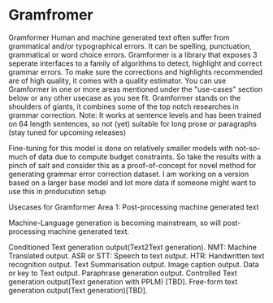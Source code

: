 # Gramfromer
Gramformer
Human and machine generated text often suffer from grammatical and/or typographical errors. It can be spelling, punctuation, grammatical or word choice errors. Gramformer is a library that exposes 3 seperate interfaces to a family of algorithms to detect, highlight and correct grammar errors. To make sure the corrections and highlights recommended are of high quality, it comes with a quality estimator. You can use Gramformer in one or more areas mentioned under the "use-cases" section below or any other usecase as you see fit. Gramformer stands on the shoulders of giants, it combines some of the top notch researches in grammar correction. Note: It works at sentence levels and has been trained on 64 length sentences, so not (yet) suitable for long prose or paragraphs (stay tuned for upcoming releases)

Fine-tuning for this model is done on relatively smaller models with not-so-much of data due to compute budget constraints. So take the results with a pinch of salt and consider this as a proof-of-concept for novel method for generating grammar error correction dataset. I am working on a version based on a larger base model and lot more data if someone might want to use this in producution setup

Usecases for Gramformer
Area 1: Post-processing machine generated text

Machine-Language generation is becoming mainstream, so will post-processing machine generated text.

Conditioned Text generation output(Text2Text generation).
NMT: Machine Translated output.
ASR or STT: Speech to text output.
HTR: Handwritten text recognition output.
Text Summarisation output.
Image caption output.
Data or key to Text output.
Paraphrase generation output.
Controlled Text generation output(Text generation with PPLM) [TBD].
Free-form text generation output(Text generation)[TBD].
